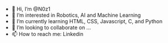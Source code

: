 - 👋 Hi, I’m @N0z1
- 👀 I’m interested in Robotics, AI and Machine Learning
- 🌱 I’m currently learning HTML, CSS, Javascript, C, and Python
- 💞️ I’m looking to collaborate on ...
- 📫 How to reach me: Linkedin

<!---
N0z1/N0z1 is a ✨ special ✨ repository because its `README.md` (this file) appears on your GitHub profile.
You can click the Preview link to take a look at your changes.
--->
